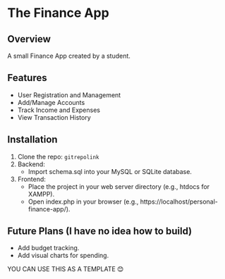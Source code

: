 # The Finance App

## Overview
A small Finance App created by a student.

## Features  
- User Registration and Management  
- Add/Manage Accounts  
- Track Income and Expenses  
- View Transaction History 

## Installation
1. Clone the repo: `gitrepolink`
2. Backend:
   - Import schema.sql into your MySQL or SQLite database.
3. Frontend:
   - Place the project in your web server directory (e.g., htdocs for XAMPP).
   - Open index.php in your browser (e.g., https://localhost/personal-finance-app/).

## Future Plans (I have no idea how to build)
- Add budget tracking.
- Add visual charts for spending.

YOU CAN USE THIS AS A TEMPLATE 😊
